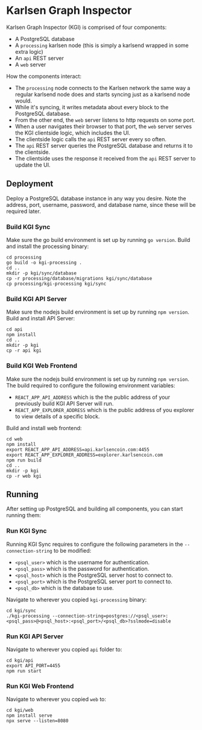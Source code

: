 # Karlsen Graph Inspector

Karlsen Graph Inspector (KGI) is comprised of four components:

* A PostgreSQL database
* A `processing` karlsen node (this is simply a karlsend wrapped in some
  extra logic)
* An `api` REST server
* A `web` server

How the components interact:

* The `processing` node connects to the Karlsen network the same way a
  regular karlsend node does and starts syncing just as a karlsend node
  would.
* While it's syncing, it writes metadata about every block to the
  PostgreSQL database.
* From the other end, the `web` server listens to http requests on some
  port.
* When a user navigates their browser to that port, the `web` server
  serves the KGI clientside logic, which includes the UI.
* The clientside logic calls the `api` REST server every so often.
* The `api` REST server queries the PostgreSQL database and returns it to
  the clientside.
* The clientside uses the response it received from the `api` REST
  server to update the UI.

## Deployment

Deploy a PostgreSQL database instance in any way you desire. Note the
address, port, username, password, and database name, since these will
be required later.

### Build KGI Sync

Make sure the go build environment is set up by running `go version`.
Build and install the processing binary:

```
cd processing
go build -o kgi-processing .
cd ..
mkdir -p kgi/sync/database
cp -r processing/database/migrations kgi/sync/database
cp processing/kgi-processing kgi/sync
```

### Build KGI API Server

Make sure the nodejs build environment is set up by running
`npm version`. Build and install API Server:

```
cd api
npm install
cd ..
mkdir -p kgi
cp -r api kgi
```

### Build KGI Web Frontend

Make sure the nodejs build environment is set up by running
`npm version`. The build required to configure the following
environment variables:

* `REACT_APP_API_ADDRESS` which is the the public address of
  your previously build KGI API Server will run.
* `REACT_APP_EXPLORER_ADDRESS` which is the public address of
  you explorer to view details of a specific block.

Build and install web frontend:

```
cd web
npm install
export REACT_APP_API_ADDRESS=api.karlsencoin.com:4455 
export REACT_APP_EXPLORER_ADDRESS=explorer.karlsencoin.com
npm run build
cd ..
mkdir -p kgi
cp -r web kgi
```

## Running

After setting up PostgreSQL and building all components, you can start
running them:

### Run KGI Sync

Running KGI Sync requires to configure the following parameters in the
`--connection-string` to be modified:

* `<psql_user>` which is the username for authentication.
* `<psql_pass>` which is the password for authentication.
* `<psql_host>` which is the PostgreSQL server host to connect to.
* `<psql_port>` which is the PostgreSQL server port to connect to.
* `<psql_db>` which is the database to use.

Navigate to wherever you copied `kgi-processing` binary:

```
cd kgi/sync
./kgi-processing --connection-string=postgres://<psql_user>:<psql_pass>@<psql_host>:<psql_port>/<psql_db>?sslmode=disable
```

### Run KGI API Server

Navigate to wherever you copied `api` folder to:

```
cd kgi/api
export API_PORT=4455
npm run start
```

### Run KGI Web Frontend

Navigate to wherever you copied `web` to:

```
cd kgi/web
npm install serve
npx serve --listen=8080
```
